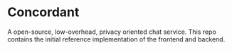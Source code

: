 # Concordant
A open-source, low-overhead, privacy oriented chat service. This repo contains the initial reference implementation of the frontend and backend.
